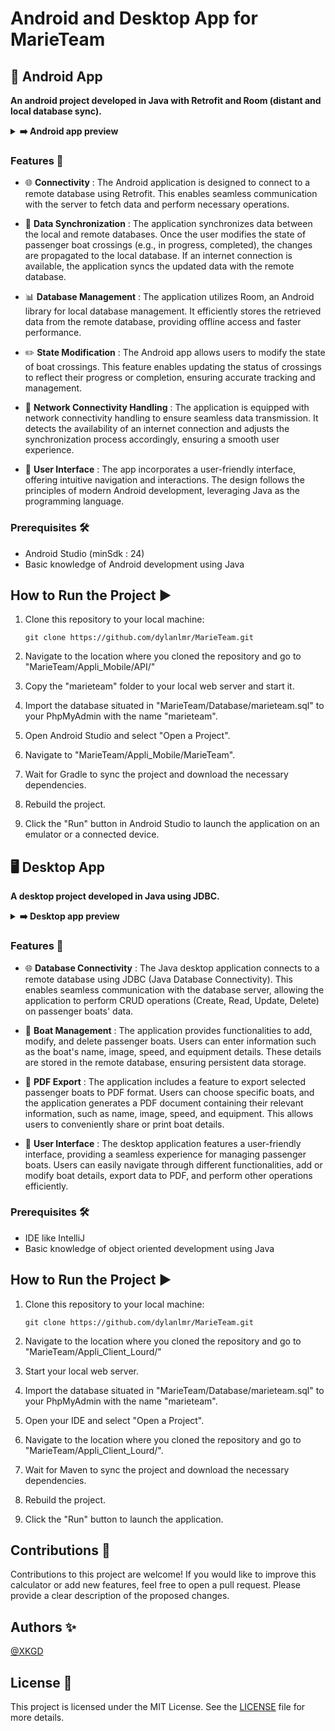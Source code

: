 # Android and Desktop App for MarieTeam

## 📱 Android App

<strong>An android project developed in Java with Retrofit and Room (distant and local database sync).</strong>
<details>
  <summary><strong>➡️ Android app preview</strong></summary>
  <br/>
  <img align="left" src="https://imgur.com/BfFPfRr.jpeg" width="280" />
  <img src="https://imgur.com/XnO9Cqn.jpeg" width="280" />
</details>

### Features 🚀

- 🌐 **Connectivity** : The Android application is designed to connect to a remote database using Retrofit. This enables seamless communication with the server to fetch data and perform necessary operations.

- 🔄 **Data Synchronization** : The application synchronizes data between the local and remote databases. Once the user modifies the state of passenger boat crossings (e.g., in progress, completed), the changes are propagated to the local database. If an internet connection is available, the application syncs the updated data with the remote database.

- 📊 **Database Management** : The application utilizes Room, an Android library for local database management. It efficiently stores the retrieved data from the remote database, providing offline access and faster performance.

- ✏️ **State Modification** : The Android app allows users to modify the state of boat crossings. This feature enables updating the status of crossings to reflect their progress or completion, ensuring accurate tracking and management.

- 📶 **Network Connectivity Handling** : The application is equipped with network connectivity handling to ensure seamless data transmission. It detects the availability of an internet connection and adjusts the synchronization process accordingly, ensuring a smooth user experience.

- 🧩 **User Interface** : The app incorporates a user-friendly interface, offering intuitive navigation and interactions. The design follows the principles of modern Android development, leveraging Java as the programming language.

### Prerequisites 🛠️

- Android Studio (minSdk : 24)
- Basic knowledge of Android development using Java

## How to Run the Project ▶️

1. Clone this repository to your local machine:

   ```shell
   git clone https://github.com/dylanlmr/MarieTeam.git
2. Navigate to the location where you cloned the repository and go to "MarieTeam/Appli_Mobile/API/"
3. Copy the "marieteam" folder to your local web server and start it.
4. Import the database situated in "MarieTeam/Database/marieteam.sql" to your PhpMyAdmin with the name "marieteam".
5. Open Android Studio and select "Open a Project".
6. Navigate to "MarieTeam/Appli_Mobile/MarieTeam".
7. Wait for Gradle to sync the project and download the necessary dependencies.
8. Rebuild the project.
9. Click the "Run" button in Android Studio to launch the application on an emulator or a connected device.

## 🖥️ Desktop App

<strong>A desktop project developed in Java using JDBC.</strong>
<details>
  <br/>
  <summary><strong>➡️ Desktop app preview</strong></summary>
  <img src="https://imgur.com/r99LVvW.jpeg" width="600" />
  <br/><br/>
  <img src="https://imgur.com/qCv8bmV.jpeg" width="600" />
  <br/><br/>
  <p>
    Exemple of selected boats, exported as PDF files :
  </p>
  <img src="https://imgur.com/Pzo8JF5.jpeg" width="600" />
</details>

### Features 🚀

- 🌐 **Database Connectivity** : The Java desktop application connects to a remote database using JDBC (Java Database Connectivity). This enables seamless communication with the database server, allowing the application to perform CRUD operations (Create, Read, Update, Delete) on passenger boats' data.

- 📝 **Boat Management** : The application provides functionalities to add, modify, and delete passenger boats. Users can enter information such as the boat's name, image, speed, and equipment details. These details are stored in the remote database, ensuring persistent data storage.

- 📂 **PDF Export** : The application includes a feature to export selected passenger boats to PDF format. Users can choose specific boats, and the application generates a PDF document containing their relevant information, such as name, image, speed, and equipment. This allows users to conveniently share or print boat details.

- 🧩 **User Interface** : The desktop application features a user-friendly interface, providing a seamless experience for managing passenger boats. Users can easily navigate through different functionalities, add or modify boat details, export data to PDF, and perform other operations efficiently.

### Prerequisites 🛠️

- IDE like IntelliJ
- Basic knowledge of object oriented development using Java

## How to Run the Project ▶️

1. Clone this repository to your local machine:

   ```shell
   git clone https://github.com/dylanlmr/MarieTeam.git
2. Navigate to the location where you cloned the repository and go to "MarieTeam/Appli_Client_Lourd/"
3. Start your local web server.
4. Import the database situated in "MarieTeam/Database/marieteam.sql" to your PhpMyAdmin with the name "marieteam".
5. Open your IDE and select "Open a Project".
6. Navigate to the location where you cloned the repository and go to "MarieTeam/Appli_Client_Lourd/".
7. Wait for Maven to sync the project and download the necessary dependencies.
8. Rebuild the project.
9. Click the "Run" button to launch the application.

## Contributions 🤝

Contributions to this project are welcome! If you would like to improve this calculator or add new features, feel free to open a pull request. Please provide a clear description of the proposed changes.

## Authors ✨

[@XKGD](https://github.com/dylanlmr)

## License 📄

This project is licensed under the MIT License. See the [LICENSE](LICENSE) file for more details.
